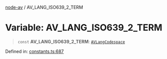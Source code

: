 [node-av](../globals.md) / AV\_LANG\_ISO639\_2\_TERM

# Variable: AV\_LANG\_ISO639\_2\_TERM

> `const` **AV\_LANG\_ISO639\_2\_TERM**: [`AVLangCodespace`](../type-aliases/AVLangCodespace.md)

Defined in: [constants.ts:687](https://github.com/seydx/av/blob/f8631fc881b394300b1479f511d55cf1c370a87f/src/constants/constants.ts#L687)
